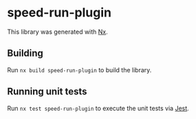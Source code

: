 # speed-run-plugin

This library was generated with [Nx](https://nx.dev).

## Building

Run `nx build speed-run-plugin` to build the library.

## Running unit tests

Run `nx test speed-run-plugin` to execute the unit tests via [Jest](https://jestjs.io).
